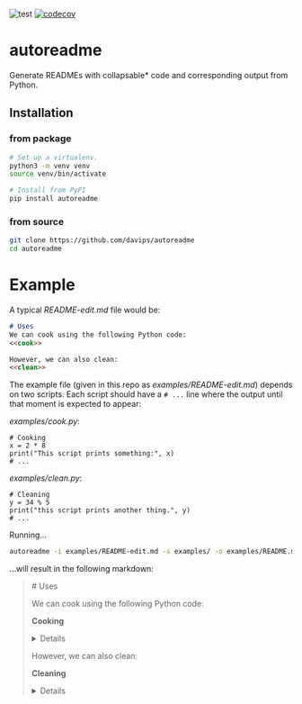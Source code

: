 ![test](https://github.com/davips/autoreadme/workflows/test/badge.svg)
[![codecov](https://codecov.io/gh/davips/autoreadme/branch/main/graph/badge.svg)](https://codecov.io/gh/davips/autoreadme)

# autoreadme

Generate READMEs with collapsable* code and corresponding output from Python.

## Installation

### from package

```bash
# Set up a virtualenv. 
python3 -m venv venv
source venv/bin/activate

# Install from PyPI
pip install autoreadme
```

### from source

```bash
git clone https://github.com/davips/autoreadme
cd autoreadme
```

# Example

A typical *README-edit.md* file would be:

```markdown
# Uses
We can cook using the following Python code:
<<cook>>

However, we can also clean:
<<clean>>
```

The example file (given in this repo as *examples/README-edit.md*) depends on two scripts. Each script should have
a `# ...` line where the output until that moment is expected to appear:

*examples/cook.py*:

```python3
# Cooking
x = 2 * 8
print("This script prints something:", x)
# ...
```

*examples/clean.py*:

```python3
# Cleaning
y = 34 % 5
print("this script prints another thing.", y)
# ...
```

Running...

```bash
autoreadme -i examples/README-edit.md -s examples/ -o examples/README.md examples/README-edit.md
```

...will result in the following markdown:


<blockquote>
# Uses

We can cook using the following Python code:

**Cooking**
<details>
<p>

```python3
x = 2 * 8
print("This script prints something:", x)
```

```
This script prints something: 16
```

</p>
</details>

However, we can also clean:

**Cleaning**
<details>
<p>

```python3
y = 34 % 5
print("this script prints another thing.", y)
```

```
this script prints another thing. 4
```

</p>
</details>
</blockquote>

